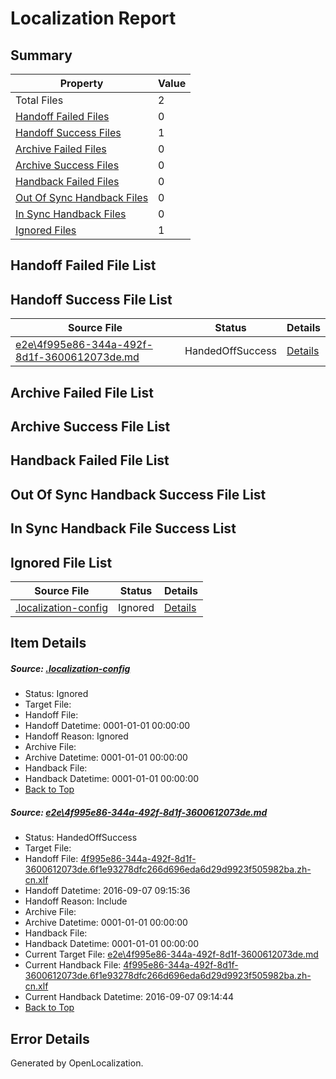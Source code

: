 # <a name='report-top'></a> Localization Report

## Summary
 Property | Value 
 -------- | ----- 
 Total Files | 2
[ Handoff Failed Files ](#handoff-failed-list)| 0
[ Handoff Success Files ](#handoff-success-list)| 1
[ Archive Failed Files ](#archive-failed-list)| 0
[ Archive Success Files ](#archive-success-list)| 0
[ Handback Failed Files ](#handback-failed-list)| 0
[ Out Of Sync Handback Files ](#outofsync-handback-success-list)| 0
[ In Sync Handback Files ](#insync-handback-success-list)| 0
[ Ignored Files ](#ignored-list)| 1

## <a name='handoff-failed-list'></a> Handoff Failed File List

## <a name='handoff-success-list'></a> Handoff Success File List
 Source File | Status | Details 
 ----------- | ------ | ------- 
 [e2e\4f995e86-344a-492f-8d1f-3600612073de.md](https://github.com/OpenLocalizationTestOrg/ol-test0/blob/a334416447eaaa48a976c5fc30cd8729860d5bfa/e2e/4f995e86-344a-492f-8d1f-3600612073de.md) | HandedOffSuccess | [Details](#33d25c363115a4d8aa8e036e457512b5cb8017281)

## <a name='archive-failed-list'></a> Archive Failed File List

## <a name='archive-success-list'></a> Archive Success File List

## <a name='handback-failed-list'></a> Handback Failed File List

## <a name='outofsync-handback-success-list'></a> Out Of Sync Handback Success File List

## <a name='insync-handback-success-list'></a> In Sync Handback File Success List

## <a name='ignored-list'></a> Ignored File List
 Source File | Status | Details 
 ----------- | ------ | ------- 
 [.localization-config](https://github.com/OpenLocalizationTestOrg/ol-test0/blob/a334416447eaaa48a976c5fc30cd8729860d5bfa/.localization-config) | Ignored | [Details](#3d4f252ac210baf56311d7e97dcc2db10974dbd20)

## Item Details
##### <a name='3d4f252ac210baf56311d7e97dcc2db10974dbd20'></a> Source: [.localization-config](https://github.com/OpenLocalizationTestOrg/ol-test0/blob/a334416447eaaa48a976c5fc30cd8729860d5bfa/.localization-config)
* Status: Ignored
* Target File: 
* Handoff File: 
* Handoff Datetime: 0001-01-01 00:00:00
* Handoff Reason: Ignored
* Archive File: 
* Archive Datetime: 0001-01-01 00:00:00
* Handback File: 
* Handback Datetime: 0001-01-01 00:00:00
* [Back to Top](#report-top)

##### <a name='33d25c363115a4d8aa8e036e457512b5cb8017281'></a> Source: [e2e\4f995e86-344a-492f-8d1f-3600612073de.md](https://github.com/OpenLocalizationTestOrg/ol-test0/blob/a334416447eaaa48a976c5fc30cd8729860d5bfa/e2e/4f995e86-344a-492f-8d1f-3600612073de.md)
* Status: HandedOffSuccess
* Target File: 
* Handoff File: [4f995e86-344a-492f-8d1f-3600612073de.6f1e93278dfc266d696eda6d29d9923f505982ba.zh-cn.xlf](https://github.com/OpenLocalizationTestOrg/ol-test0-handoff/blob/b25328636869e839699f21dd1a4bf5ffd149f88c/ol-handoff/OpenLocalizationTestOrg/ol-test0-zhcn/ci/ht/4f995e86-344a-492f-8d1f-3600612073de.6f1e93278dfc266d696eda6d29d9923f505982ba.zh-cn.xlf)
* Handoff Datetime: 2016-09-07 09:15:36
* Handoff Reason: Include
* Archive File: 
* Archive Datetime: 0001-01-01 00:00:00
* Handback File: 
* Handback Datetime: 0001-01-01 00:00:00
* Current Target File: [e2e\4f995e86-344a-492f-8d1f-3600612073de.md](https://github.com/OpenLocalizationTestOrg/ol-test0-zhcn/blob/b4fe99cfa8ad7f5f677ed87e87bae73793d9da17/e2e/4f995e86-344a-492f-8d1f-3600612073de.md)
* Current Handback File: [4f995e86-344a-492f-8d1f-3600612073de.6f1e93278dfc266d696eda6d29d9923f505982ba.zh-cn.xlf](https://github.com/OpenLocalizationTestOrg/ol-test0-handback/blob/3a5c77a3f677d29ad524e3249660fd61dce93384/ol-handback/OpenLocalizationTestOrg/ol-test0-zhcn/ci/ht/4f995e86-344a-492f-8d1f-3600612073de.6f1e93278dfc266d696eda6d29d9923f505982ba.zh-cn.xlf)
* Current Handback Datetime: 2016-09-07 09:14:44
* [Back to Top](#report-top)


## Error Details

Generated by OpenLocalization.

